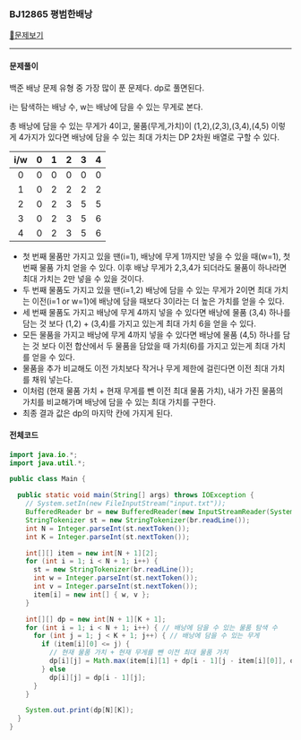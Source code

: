 ### BJ12865 평범한배낭

[📁문제보기](https://www.acmicpc.net/problem/12865)

---

#### 문제풀이

백준 배낭 문제 유형 중 가장 많이 푼 문제다. dp로 풀면된다.

i는 탐색하는 배낭 수, w는 배낭에 담을 수 있는 무게로 본다.

총 배낭에 담을 수 있는 무게가 4이고, 물품(무게,가치)이 (1,2),(2,3),(3,4),(4,5) 이렇게 4가지가 있다면 배낭에 담을 수 있는 최대 가치는 DP 2차원 배열로 구할 수 있다.   

| i/w  |  0   |  1   |  2   |  3   |  4   |
| :--: | :--: | :--: | :--: | :--: | :--: |
|  0   |  0   |  0   |  0   |  0   |  0   |
|  1   |  0   |  2   |  2   |  2   |  2   |
|  2   |  0   |  2   |  3   |  5   |  5   |
|  3   |  0   |  2   |  3   |  5   |  6   |
|  4   |  0   |  2   |  3   |  5   |  6   |

- 첫 번째 물품만 가지고 있을 땐(i=1), 배낭에 무게 1까지만 넣을 수 있을 때(w=1), 첫 번째 물품 가치 얻을 수 있다. 이후 배낭 무게가 2,3,4가 되더라도 물품이 하나라면 최대 가치는 2만 넣을 수 있을 것이다.
- 두 번째 물품도 가지고 있을 땐(i=1,2) 배낭에 담을 수 있는 무게가 2이면 최대 가치는 이전(i=1 or w=1)에 배낭에 담을 때보다 3이라는 더 높은 가치를 얻을 수 있다.
- 세 번째 물품도 가지고 배낭에 무게 4까지 넣을 수 있다면 배낭에 물품 (3,4) 하나를 담는 것 보다 (1,2) + (3,4)를 가지고 있는게 최대 가치 6을 얻을 수 있다.
- 모든 물품을 가지고 배낭에 무게 4까지 넣을 수 있다면 배낭에 물품 (4,5) 하나를 담는 것 보다 이전 합산에서 두 물품을 담았을 때 가치(6)를 가지고 있는게 최대 가치를 얻을 수 있다.
- 물품을 추가 비교해도 이전 가치보다 작거나 무게 제한에 걸린다면 이전 최대 가치를 채워 넣는다. 
- 이처럼 (현재 물품 가치 + 현재 무게를 뺀 이전 최대 물품 가치), 내가 가진 물품의 가치를 비교해가며 배낭에 담을 수 있는 최대 가치를 구한다. 
- 최종 결과 값은 dp의 마지막 칸에 가지게 된다.

#### 전체코드
```java
import java.io.*;
import java.util.*;

public class Main {

  public static void main(String[] args) throws IOException {
    // System.setIn(new FileInputStream("input.txt"));
    BufferedReader br = new BufferedReader(new InputStreamReader(System.in));
    StringTokenizer st = new StringTokenizer(br.readLine());
    int N = Integer.parseInt(st.nextToken());
    int K = Integer.parseInt(st.nextToken());

    int[][] item = new int[N + 1][2];
    for (int i = 1; i < N + 1; i++) {
      st = new StringTokenizer(br.readLine());
      int w = Integer.parseInt(st.nextToken());
      int v = Integer.parseInt(st.nextToken());
      item[i] = new int[] { w, v };
    }

    int[][] dp = new int[N + 1][K + 1];
    for (int i = 1; i < N + 1; i++) { // 배낭에 담을 수 있는 물품 탐색 수
      for (int j = 1; j < K + 1; j++) { // 배낭에 담을 수 있는 무게
        if (item[i][0] <= j) {
          // 현재 물품 가치 + 현재 무게를 뺀 이전 최대 물품 가치
          dp[i][j] = Math.max(item[i][1] + dp[i - 1][j - item[i][0]], dp[i - 1][j]);
        } else
          dp[i][j] = dp[i - 1][j];
      }
    }

    System.out.print(dp[N][K]);
  }
}
```
